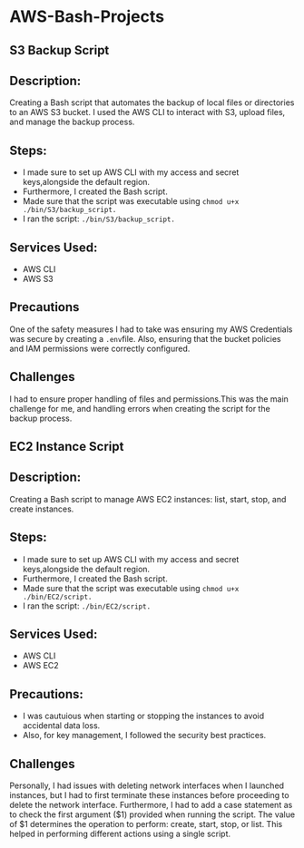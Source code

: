 # AWS-Bash-Projects

## S3 Backup Script

## Description:
Creating a Bash script that automates the backup of local files or directories to an AWS S3 bucket. I used the AWS CLI to interact with S3, upload files, and manage the backup process.

## Steps:

- I made sure to set up AWS CLI with my access and secret keys,alongside the default region.
- Furthermore, I created the Bash script.
- Made sure that the script was executable using  `chmod u+x ./bin/S3/backup_script.`
- I ran the script: `./bin/S3/backup_script.`


## Services Used:
- AWS CLI
- AWS S3


## Precautions
One of the safety measures I had to take was ensuring my AWS Credentials was secure by creating a `.env`file. Also, ensuring that the bucket policies and IAM permissions were correctly configured. 


## Challenges 
I had to ensure proper handling of files and permissions.This was the main challenge for me, and handling errors when creating the script for the backup process.





## EC2 Instance Script

## Description:
Creating a Bash script to manage AWS EC2 instances: list, start, stop, and create instances.

## Steps:
- I made sure to set up AWS CLI with my access and secret keys,alongside the default region.
- Furthermore, I created the Bash script.
- Made sure that the script was executable using  `chmod u+x ./bin/EC2/script.`
- I ran the script: `./bin/EC2/script.`

## Services Used:
- AWS CLI
- AWS EC2


## Precautions:
- I was cautuious when starting or stopping the instances to avoid accidental data loss.
- Also, for key management, I followed the security best practices.

## Challenges
Personally, I had issues with deleting network interfaces when I launched instances, but I had to first terminate these instances before proceeding to delete the network interface.
Furthermore, I had to add a case statement as to check the first argument ($1) provided when running the script. The value of $1 determines the operation to perform: create, start, stop, or list. This helped in performing different actions using a single script.
